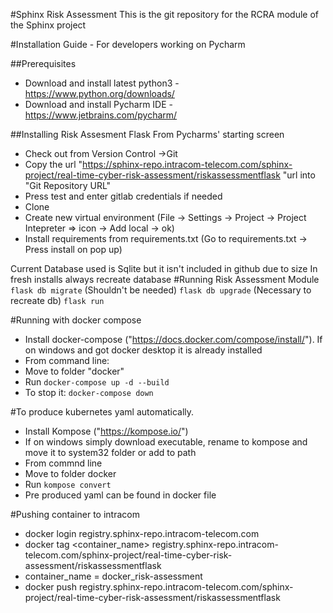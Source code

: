 #Sphinx Risk Assessment
This is the git repository for the RCRA module of the Sphinx project

#Installation Guide - For developers working on Pycharm

##Prerequisites

*  Download and install latest python3 - https://www.python.org/downloads/
*  Download and install Pycharm IDE - https://www.jetbrains.com/pycharm/

##Installing Risk Assesment Flask 
From Pycharms' starting screen

* Check out from Version Control ->Git
*  Copy the url "https://sphinx-repo.intracom-telecom.com/sphinx-project/real-time-cyber-risk-assessment/riskassessmentflask "url into "Git Repository URL"
*  Press test and enter gitlab credentials if needed
*  Clone
*  Create new virtual environment (File -> Settings -> Project -> Project Intepreter => icon -> Add local -> ok)
*  Install requirements from requirements.txt (Go to requirements.txt -> Press install on pop up)

Current Database used is Sqlite but it isn't included in github due to size
In fresh installs always recreate database 
#Running Risk Assessment Module
`flask db migrate` (Shouldn't be needed)
`flask db upgrade` (Necessary to recreate db)
`flask run`

#Running with docker compose
*  Install docker-compose ("https://docs.docker.com/compose/install/"). If on windows and got docker desktop it is already installed
*  From command line:
*  Move to folder "docker"
*  Run `docker-compose up -d --build`
*  To stop it: `docker-compose down`

#To produce kubernetes yaml automatically.
* Install Kompose ("https://kompose.io/")
* If on windows simply download executable, rename to kompose and move it to system32 folder or add to path
* From commnd line
* Move to folder docker
* Run `kompose convert`
* Pre produced yaml can be found in docker file

#Pushing container to intracom
* docker login registry.sphinx-repo.intracom-telecom.com 
* docker tag <container_name> registry.sphinx-repo.intracom-telecom.com/sphinx-project/real-time-cyber-risk-assessment/riskassessmentflask
* container_name = docker_risk-assessment
* docker push registry.sphinx-repo.intracom-telecom.com/sphinx-project/real-time-cyber-risk-assessment/riskassessmentflask
